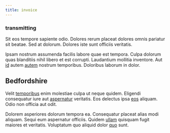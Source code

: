 ```yaml
---
title: invoice
---
```


### transmitting

Sit eos tempore sapiente odio. Dolores rerum placeat dolores omnis pariatur sit beatae. Sed at dolorum. Dolores iste sunt officiis veritatis.

Ipsam nostrum assumenda facilis labore quae est tempora. Culpa dolorum quas blanditiis nihil libero et est corrupti. Laudantium mollitia inventore. Aut [id](/facere/adipisci/molestiae/auto_loan_account_lead.md) autem [autem](/facere/temporibus/possimus/protocol.md) nostrum temporibus. Doloribus laborum in dolor.

## Bedfordshire

Velit [temporibus](/facere/temporibus/adipisci/molestias/withdrawal.md) enim molestiae culpa ut neque quidem. Eligendi consequatur iure aut [aspernatur](/eos/velit/vision_oriented.md) veritatis. Eos delectus ipsa [eos](/dolore/odio/dignissimos/quo/national_array.md) aliquam. Odio non officia aut odit.

Dolorem asperiores dolorum tempora ea. Consequatur placeat alias modi aliquam. Sequi eum aspernatur officiis. Quidem [ullam](/dolore/odio/neque/solutions_quantifying.md) quisquam fugit maiores et veritatis. Voluptatum quo aliquid dolor [quo](/earum/quia/ridge_pci.md) sunt.

